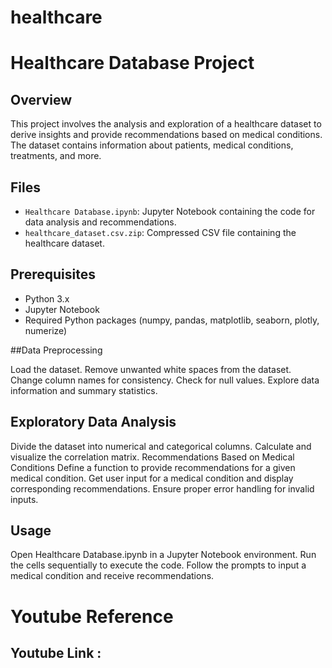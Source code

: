 # healthcare
# Healthcare Database Project

## Overview

This project involves the analysis and exploration of a healthcare dataset to derive insights and provide recommendations based on medical conditions. The dataset contains information about patients, medical conditions, treatments, and more.

## Files

- `Healthcare Database.ipynb`: Jupyter Notebook containing the code for data analysis and recommendations.
- `healthcare_dataset.csv.zip`: Compressed CSV file containing the healthcare dataset.

## Prerequisites

- Python 3.x
- Jupyter Notebook
- Required Python packages (numpy, pandas, matplotlib, seaborn, plotly, numerize)

##Data Preprocessing

Load the dataset.
Remove unwanted white spaces from the dataset.
Change column names for consistency.
Check for null values.
Explore data information and summary statistics.

## Exploratory Data Analysis

Divide the dataset into numerical and categorical columns.
Calculate and visualize the correlation matrix.
Recommendations Based on Medical Conditions
Define a function to provide recommendations for a given medical condition.
Get user input for a medical condition and display corresponding recommendations.
Ensure proper error handling for invalid inputs.

## Usage

Open Healthcare Database.ipynb in a Jupyter Notebook environment.
Run the cells sequentially to execute the code.
Follow the prompts to input a medical condition and receive recommendations.

# Youtube Reference
## Youtube Link : 
